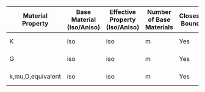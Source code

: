 | Material Property     | Base Material (Iso/Aniso) | Effective Property (Iso/Aniso) | Number of Base Materials | Closest Bound | Dimensions | Name |
|----------------------|-------------------------|------------------------------|--------------------------|---------------|------------|------------|
| K  | iso | iso | m | Yes | 3 | Hashin-Shtrikman |
| G  | iso | iso | m | Yes | 3 | Hashin-Shtrikman |
| k,mu,D,equivalent  | iso | iso | m | Yes | 3 | Hashin-Shtrikman |
